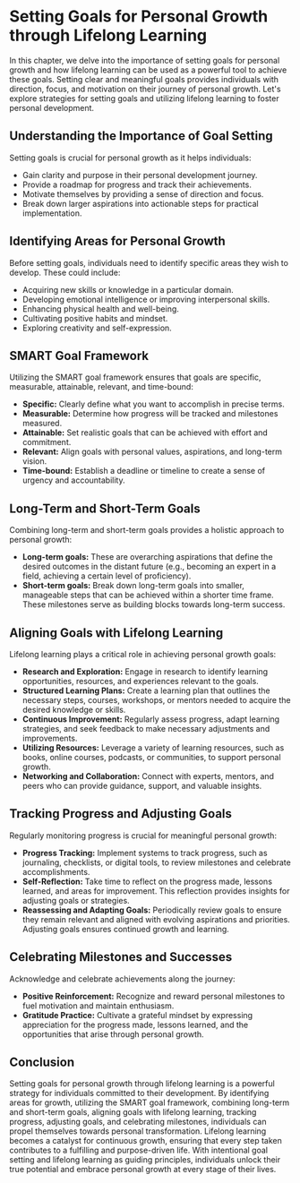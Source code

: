 Setting Goals for Personal Growth through Lifelong Learning
====================================================================

In this chapter, we delve into the importance of setting goals for personal growth and how lifelong learning can be used as a powerful tool to achieve these goals. Setting clear and meaningful goals provides individuals with direction, focus, and motivation on their journey of personal growth. Let's explore strategies for setting goals and utilizing lifelong learning to foster personal development.

Understanding the Importance of Goal Setting
--------------------------------------------

Setting goals is crucial for personal growth as it helps individuals:

* Gain clarity and purpose in their personal development journey.
* Provide a roadmap for progress and track their achievements.
* Motivate themselves by providing a sense of direction and focus.
* Break down larger aspirations into actionable steps for practical implementation.

Identifying Areas for Personal Growth
-------------------------------------

Before setting goals, individuals need to identify specific areas they wish to develop. These could include:

* Acquiring new skills or knowledge in a particular domain.
* Developing emotional intelligence or improving interpersonal skills.
* Enhancing physical health and well-being.
* Cultivating positive habits and mindset.
* Exploring creativity and self-expression.

SMART Goal Framework
--------------------

Utilizing the SMART goal framework ensures that goals are specific, measurable, attainable, relevant, and time-bound:

* **Specific:** Clearly define what you want to accomplish in precise terms.
* **Measurable:** Determine how progress will be tracked and milestones measured.
* **Attainable:** Set realistic goals that can be achieved with effort and commitment.
* **Relevant:** Align goals with personal values, aspirations, and long-term vision.
* **Time-bound:** Establish a deadline or timeline to create a sense of urgency and accountability.

Long-Term and Short-Term Goals
------------------------------

Combining long-term and short-term goals provides a holistic approach to personal growth:

* **Long-term goals:** These are overarching aspirations that define the desired outcomes in the distant future (e.g., becoming an expert in a field, achieving a certain level of proficiency).
* **Short-term goals:** Break down long-term goals into smaller, manageable steps that can be achieved within a shorter time frame. These milestones serve as building blocks towards long-term success.

Aligning Goals with Lifelong Learning
-------------------------------------

Lifelong learning plays a critical role in achieving personal growth goals:

* **Research and Exploration:** Engage in research to identify learning opportunities, resources, and experiences relevant to the goals.
* **Structured Learning Plans:** Create a learning plan that outlines the necessary steps, courses, workshops, or mentors needed to acquire the desired knowledge or skills.
* **Continuous Improvement:** Regularly assess progress, adapt learning strategies, and seek feedback to make necessary adjustments and improvements.
* **Utilizing Resources:** Leverage a variety of learning resources, such as books, online courses, podcasts, or communities, to support personal growth.
* **Networking and Collaboration:** Connect with experts, mentors, and peers who can provide guidance, support, and valuable insights.

Tracking Progress and Adjusting Goals
-------------------------------------

Regularly monitoring progress is crucial for meaningful personal growth:

* **Progress Tracking:** Implement systems to track progress, such as journaling, checklists, or digital tools, to review milestones and celebrate accomplishments.
* **Self-Reflection:** Take time to reflect on the progress made, lessons learned, and areas for improvement. This reflection provides insights for adjusting goals or strategies.
* **Reassessing and Adapting Goals:** Periodically review goals to ensure they remain relevant and aligned with evolving aspirations and priorities. Adjusting goals ensures continued growth and learning.

Celebrating Milestones and Successes
------------------------------------

Acknowledge and celebrate achievements along the journey:

* **Positive Reinforcement:** Recognize and reward personal milestones to fuel motivation and maintain enthusiasm.
* **Gratitude Practice:** Cultivate a grateful mindset by expressing appreciation for the progress made, lessons learned, and the opportunities that arise through personal growth.

Conclusion
----------

Setting goals for personal growth through lifelong learning is a powerful strategy for individuals committed to their development. By identifying areas for growth, utilizing the SMART goal framework, combining long-term and short-term goals, aligning goals with lifelong learning, tracking progress, adjusting goals, and celebrating milestones, individuals can propel themselves towards personal transformation. Lifelong learning becomes a catalyst for continuous growth, ensuring that every step taken contributes to a fulfilling and purpose-driven life. With intentional goal setting and lifelong learning as guiding principles, individuals unlock their true potential and embrace personal growth at every stage of their lives.
